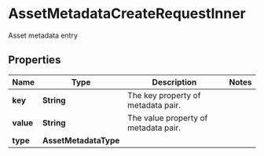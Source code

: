 

# AssetMetadataCreateRequestInner

Asset metadata entry

## Properties

| Name | Type | Description | Notes |
|------------ | ------------- | ------------- | -------------|
|**key** | **String** | The key property of metadata pair. |  |
|**value** | **String** | The value property of metadata pair. |  |
|**type** | **AssetMetadataType** |  |  |



